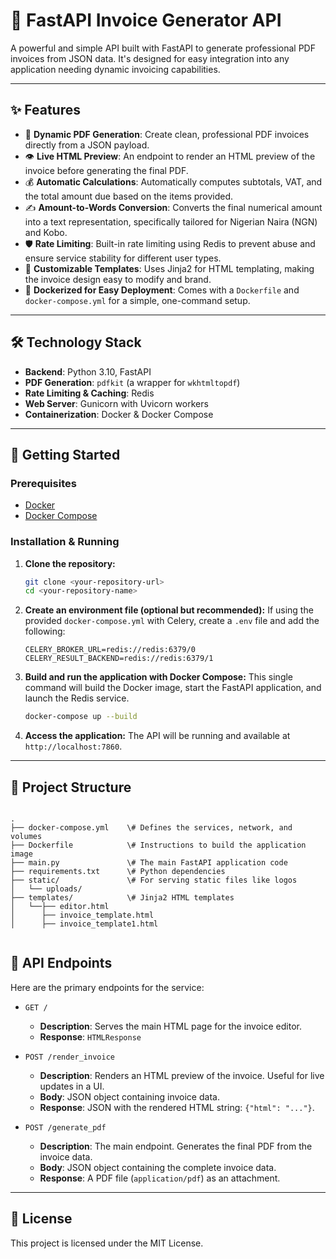 
# 🚀 FastAPI Invoice Generator API

A powerful and simple API built with FastAPI to generate professional PDF invoices from JSON data. It's designed for easy integration into any application needing dynamic invoicing capabilities.

---

## ✨ Features

-   📄 **Dynamic PDF Generation**: Create clean, professional PDF invoices directly from a JSON payload.
-   👁️ **Live HTML Preview**: An endpoint to render an HTML preview of the invoice before generating the final PDF.
-   💰 **Automatic Calculations**: Automatically computes subtotals, VAT, and the total amount due based on the items provided.
-   ✍️ **Amount-to-Words Conversion**: Converts the final numerical amount into a text representation, specifically tailored for Nigerian Naira (NGN) and Kobo.
-   🛡️ **Rate Limiting**: Built-in rate limiting using Redis to prevent abuse and ensure service stability for different user types.
-   🎨 **Customizable Templates**: Uses Jinja2 for HTML templating, making the invoice design easy to modify and brand.
-   🐳 **Dockerized for Easy Deployment**: Comes with a `Dockerfile` and `docker-compose.yml` for a simple, one-command setup.

---

## 🛠️ Technology Stack

-   **Backend**: Python 3.10, FastAPI
-   **PDF Generation**: `pdfkit` (a wrapper for `wkhtmltopdf`)
-   **Rate Limiting & Caching**: Redis
-   **Web Server**: Gunicorn with Uvicorn workers
-   **Containerization**: Docker & Docker Compose

---

## 🚀 Getting Started

### Prerequisites

-   [Docker](https://www.docker.com/get-started)
-   [Docker Compose](https://docs.docker.com/compose/install/)

### Installation & Running

1.  **Clone the repository:**
    ```bash
    git clone <your-repository-url>
    cd <your-repository-name>
    ```

2.  **Create an environment file (optional but recommended):**
    If using the provided `docker-compose.yml` with Celery, create a `.env` file and add the following:
    ```env
    CELERY_BROKER_URL=redis://redis:6379/0
    CELERY_RESULT_BACKEND=redis://redis:6379/1
    ```

3.  **Build and run the application with Docker Compose:**
    This single command will build the Docker image, start the FastAPI application, and launch the Redis service.
    ```bash
    docker-compose up --build
    ```

4.  **Access the application:**
    The API will be running and available at `http://localhost:7860`.

---

## 📁 Project Structure

````

.
├── docker-compose.yml    \# Defines the services, network, and volumes
├── Dockerfile            \# Instructions to build the application image
├── main.py               \# The main FastAPI application code
├── requirements.txt      \# Python dependencies
├── static/               \# For serving static files like logos
│   └── uploads/
├── templates/            \# Jinja2 HTML templates
│   └──├── editor.html
│      ├── invoice_template.html
│      ├── invoice_template1.html
            

````



## 🔌 API Endpoints

Here are the primary endpoints for the service:

-   `GET /`
    -   **Description**: Serves the main HTML page for the invoice editor.
    -   **Response**: `HTMLResponse`

-   `POST /render_invoice`
    -   **Description**: Renders an HTML preview of the invoice. Useful for live updates in a UI.
    -   **Body**: JSON object containing invoice data.
    -   **Response**: JSON with the rendered HTML string: `{"html": "..."}`.

-   `POST /generate_pdf`
    -   **Description**: The main endpoint. Generates the final PDF from the invoice data.
    -   **Body**: JSON object containing the complete invoice data.
    -   **Response**: A PDF file (`application/pdf`) as an attachment.

---



## 📄 License

This project is licensed under the MIT License.
```